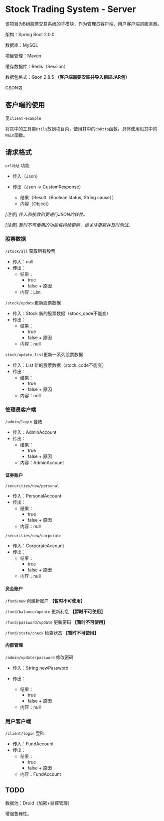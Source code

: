 # Stock Trading System - Server

该项目为B组股票交易系统的子模块，作为管理员客户端、用户客户端的服务器。

架构：Spring Boot 2.0.0

数据库：MySQL

项目管理：Maven 

缓存数据库：Redis（Session）

数据包格式：Gson 2.8.5 **（客户端需要安装并导入相应JAR包）**

GSON包



## 客户端的使用

见`client-example`

将其中的工具类`Utils`放到项目内，使用其中的`doHttp`函数，具体使用见其中的`Main`函数。



## 请求格式

`url地址` 功能

* 传入（Json）

* 传出（Json -> CustomResponse）

  * 结果（Result（Boolean status, String cause））
  * 内容（Object）

*[注意] 传入和接收倒要进行JSON的转换。* 

*[注意] 暂时不可使用的功能将持续更新，请关注更新并及时测试。*



### 股票数据

`/stock/all` 获取所有股票

- 传入：null
- 传出：
  - 结果：
    - true
    - false + 原因
  - 内容：List<Stock>

`/stock/update`更新股票数据

- 传入：Stock 新的股票数据（stock_code不能变）
- 传出：
  - 结果：
    - true
    - false + 原因
  - 内容：null

`stock/update_list`更新一系列股票数据

- 传入：List<Stock> 新的股票数据（stock_code不能变）
- 传出：
  - 结果：
    - true
    - false + 原因
  - 内容：null




### 管理员客户端

`/admin/login` 登陆 

- 传入：AdminAccount
- 传出：
  - 结果：
    - true
    - false + 原因
  - 内容：AdminAccount

#### 证券账户

`/securities/new/personal` 

- 传入：PersonalAccount
- 传出：
  - 结果：
    - true
    - false + 原因
  - 内容：null

`/securities/new/corporate` 

- 传入：CorporateAccount
- 传出：
  - 结果：
    - true
    - false + 原因
  - 内容：null

#### 资金账户

`/fund/new` 创建新账户 **【暂时不可使用】**

`/fund/balance/update` 更新利息 **【暂时不可使用】**

`/fund/password/update` 更新密码 **【暂时不可使用】**

`/fund/state/check` 检查状态 **【暂时不可使用】**

#### 内部管理

`/admin/update/password` 修改密码

- 传入：String newPassword

- 传出：

  - 结果：
    - true
    - false + 原因
  - 内容：null




### 用户客户端

`/client/login` 登陆 

- 传入：FundAccount
- 传出：
  - 结果：
    - true
    - false + 原因
  - 内容：FundAccount



## TODO

数据池：Druid（加密+监控管理）

增强鲁棒性。